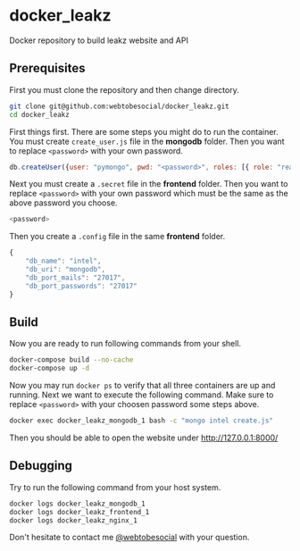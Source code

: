 # docker_leakz

Docker repository to build leakz website and API


## Prerequisites

First you must clone the repository and then change directory.

```sh
git clone git@github.com:webtobesocial/docker_leakz.git
cd docker_leakz
```

First things first. There are some steps you might do to run the container. You must create `create_user.js` file in the **mongodb** folder. Then you want to replace `<password>` with your own password.

```js
db.createUser({user: "pymongo", pwd: "<password>", roles: [{ role: "readWrite", db: "intel" }] });
```

Next you must create a `.secret` file in the **frontend** folder. Then you want to replace `<password>` with your own password which must be the same as the above password you choose.

```js
<password>
```

Then you create a `.config` file in the same **frontend** folder.

```js
{
    "db_name": "intel",
    "db_uri": "mongodb",
    "db_port_mails": "27017",
    "db_port_passwords": "27017"
}
```


## Build

Now you are ready to run following commands from your shell.

```sh
docker-compose build --no-cache
docker-compose up -d
```

Now you may run `docker ps` to verify that all three containers are up and running. Next we want to execute the following command. Make sure to replace `<password>` with your choosen password some steps above.

```sh
docker exec docker_leakz_mongodb_1 bash -c "mongo intel create.js"
```

Then you should be able to open the website under http://127.0.0.1:8000/


## Debugging

Try to run the following command from your host system.

```sh
docker logs docker_leakz_mongodb_1
docker logs docker_leakz_frontend_1
docker logs docker_leakz_nginx_1
```

Don't hesitate to contact me [@webtobesocial](https://twitter.com/webtobesocial) with your question.
